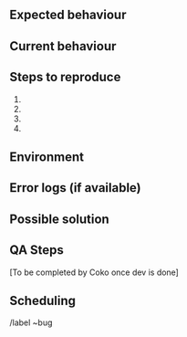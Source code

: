 <!-- Required. Provide a general summary of the issue in the title above -->

## Expected behaviour

<!-- Required. Tell us what should happen -->

## Current behaviour

<!-- Required. Tell us what happens instead of the expected behaviour -->

## Steps to reproduce

<!-- Required. Provide a link to a live example or screenshots, and the steps to reproduce this bug.]-->

1.
2.
3.
4.

## Environment

<!-- Required. Provide the relevant information such as: testing enviroment (local or URL); browser name and version; user machnine (PC or Mac); internet speed if limited, etc.-->

## Error logs (if available)

<!-- Provide the server or client logs -->

## Possible solution

<!-- If known, provide details on how to fix the bug.-->

## QA Steps 

[To be completed by Coko once dev is done]

## Scheduling

<!-- Include any known dependencies and an initial estimation (in hours) for this implementation. -->

<!-- Bug label is added automatically. After creating this issue you can link other related or blocking issues with the Gitlab's Linked issues functionality. --> 

/label ~bug

